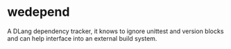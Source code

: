 # wedepend
A DLang dependency tracker, it knows to ignore unittest and version blocks and can help interface into an external build system.
